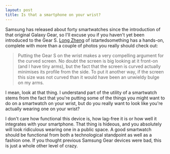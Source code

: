 ```yaml
---
layout: post
title: Is that a smartphone on your wrist?
---
```


Samsung has released about forty smartwatches since the introduction of that original Galaxy Gear, so I'll excuse you if you haven't yet been introduced to the Gear S. [Long Zheng](http://www.istartedsomething.com/20141015/hands-on-with-samsungs-curved-future-gear-s-and-galaxy-note-edge/) of istartedsomething has a hands-on, complete with more than a couple of photos you really should check out:

> Putting the Gear S on the wrist makes a very compelling argument for the curved screen. No doubt the screen is big looking at it front-on (and I have tiny arms), but the fact that the screen is curved actually minimises its profile from the side. To put it another way, if the screen this size was not curved than it would have been an unwieldy bulge on my arms.

I mean, look at that thing. I understand part of the utility of a smartwatch stems from the fact that you're putting some of the things you might want to do on a smartwatch on your wrist, but do you really want to look like you're actually wearing one on your wrist? 

I don't care how functional this device is, how lag-free it is or how well it integrates with your smartphone. That thing is hideous, and you absolutely will look ridiculous wearing one in a public space. A good smartwatch should be functional from both a technological standpoint as well as a fashion one. If you thought previous Samsung Gear devices were bad, this is just a whole other level of crazy.